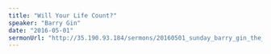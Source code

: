 ```yaml
---
title: "Will Your Life Count?"
speaker: "Barry Gin"
date: "2016-05-01"
sermonUrl: "http://35.190.93.184/sermons/20160501_sunday_barry_gin_the_importance_of_love.mp3"
---
```

